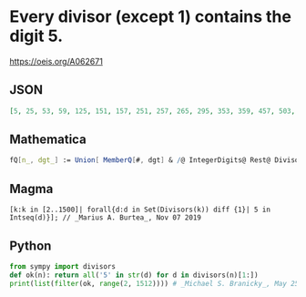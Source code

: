 # Every divisor \(except 1\) contains the digit 5\.
https://oeis.org/A062671
## JSON
```JSON
[5, 25, 53, 59, 125, 151, 157, 251, 257, 265, 295, 353, 359, 457, 503, 509, 521, 523, 541, 547, 557, 563, 569, 571, 577, 587, 593, 599, 625, 653, 659, 751, 755, 757, 785, 853, 857, 859, 953, 1051, 1151, 1153, 1255, 1259, 1285, 1325, 1451, 1453, 1459, 1475, 1511]
```
## Mathematica
```Mathematica
fQ[n_, dgt_] := Union[ MemberQ[#, dgt] & /@ IntegerDigits@ Rest@ Divisors@ n][[1]]; Select[ Range[2, 1500], fQ[#, 5] &] (* _Robert G. Wilson v_, Jun 11 2014 *)
```
## Magma
```Magma
[k:k in [2..1500]| forall{d:d in Set(Divisors(k)) diff {1}| 5 in Intseq(d)}]; // _Marius A. Burtea_, Nov 07 2019
```
## Python
```Python
from sympy import divisors
def ok(n): return all('5' in str(d) for d in divisors(n)[1:])
print(list(filter(ok, range(2, 1512)))) # _Michael S. Branicky_, May 25 2021
```

